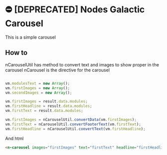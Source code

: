 # ⛔️ [DEPRECATED] Nodes Galactic Carousel

This is a simple carousel

## How to

nCarouselUtil has method to convert text and images to show proper in the carousel
nCarousel is the directive for the carousel


```javascript

vm.modulesText = new Array();
vm.firstImages = new Array();
vm.secondImages = new Array();

vm.firstImages = result.data.modules;
vm.firstHeadline = result.data.modules;
vm.firstText = result.data.modules;

vm.firstImages = nCarouselUtil.convertData(vm.firstImages);
vm.firstText = nCarouselUtil.convertFooterText(vm.firstText);
vm.firstHeadline = nCarouselUtil.convertText(vm.firstHeadline);
```

And html

```html
<n-carousel images="firstImages" text="firstText" headline="firstHeadline"></n-carousel>
```

